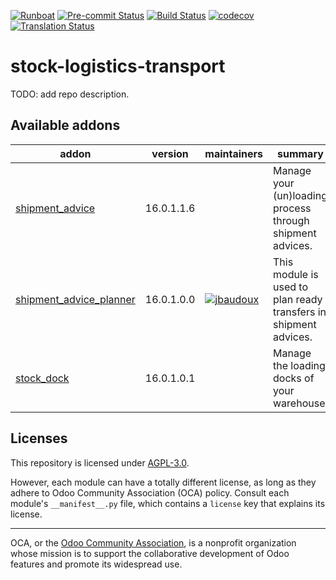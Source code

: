 
[![Runboat](https://img.shields.io/badge/runboat-Try%20me-875A7B.png)](https://runboat.odoo-community.org/builds?repo=OCA/stock-logistics-transport&target_branch=16.0)
[![Pre-commit Status](https://github.com/OCA/stock-logistics-transport/actions/workflows/pre-commit.yml/badge.svg?branch=16.0)](https://github.com/OCA/stock-logistics-transport/actions/workflows/pre-commit.yml?query=branch%3A16.0)
[![Build Status](https://github.com/OCA/stock-logistics-transport/actions/workflows/test.yml/badge.svg?branch=16.0)](https://github.com/OCA/stock-logistics-transport/actions/workflows/test.yml?query=branch%3A16.0)
[![codecov](https://codecov.io/gh/OCA/stock-logistics-transport/branch/16.0/graph/badge.svg)](https://codecov.io/gh/OCA/stock-logistics-transport)
[![Translation Status](https://translation.odoo-community.org/widgets/stock-logistics-transport-16-0/-/svg-badge.svg)](https://translation.odoo-community.org/engage/stock-logistics-transport-16-0/?utm_source=widget)

<!-- /!\ do not modify above this line -->

# stock-logistics-transport

TODO: add repo description.

<!-- /!\ do not modify below this line -->

<!-- prettier-ignore-start -->

[//]: # (addons)

Available addons
----------------
addon | version | maintainers | summary
--- | --- | --- | ---
[shipment_advice](shipment_advice/) | 16.0.1.1.6 |  | Manage your (un)loading process through shipment advices.
[shipment_advice_planner](shipment_advice_planner/) | 16.0.1.0.0 | [![jbaudoux](https://github.com/jbaudoux.png?size=30px)](https://github.com/jbaudoux) | This module is used to plan ready transfers in shipment advices.
[stock_dock](stock_dock/) | 16.0.1.0.1 |  | Manage the loading docks of your warehouse.

[//]: # (end addons)

<!-- prettier-ignore-end -->

## Licenses

This repository is licensed under [AGPL-3.0](LICENSE).

However, each module can have a totally different license, as long as they adhere to Odoo Community Association (OCA)
policy. Consult each module's `__manifest__.py` file, which contains a `license` key
that explains its license.

----
OCA, or the [Odoo Community Association](http://odoo-community.org/), is a nonprofit
organization whose mission is to support the collaborative development of Odoo features
and promote its widespread use.
